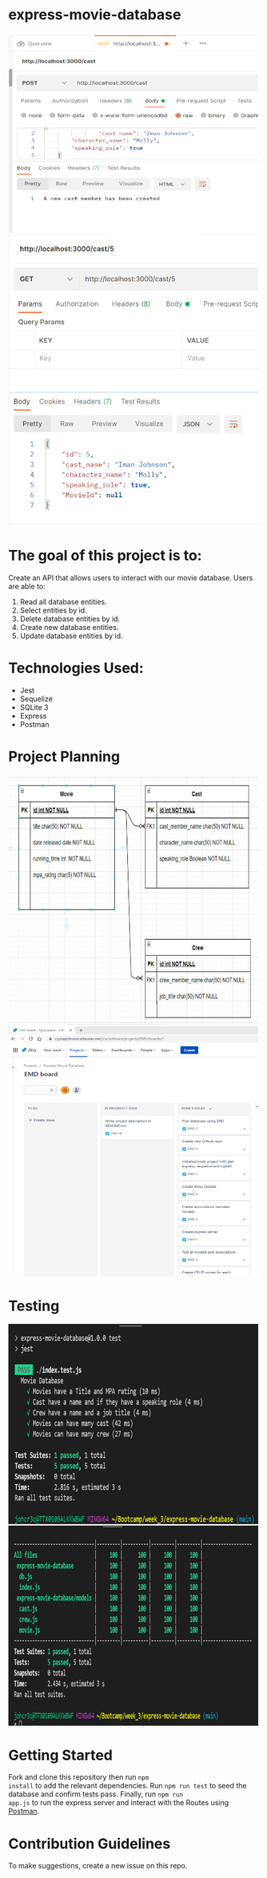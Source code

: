 # express-movie-database
<p float="left">
  <img src="public/post_cast.png" width="500" height="400" />
  <img src="public/get_cast_by_id.png" width="500 height="400"/>
</p>

# The goal of this project is to: 

Create an API that allows users to interact with our movie database.  Users are able to:
1. Read all database entities.<br>
2. Select entities by id.<br>
3. Delete database entities by id.<br>
4. Create new database entities.<br>
5. Update database entities by id.<br>

# Technologies Used:
<ul>
<li>Jest</li>
<li>Sequelize</li>
<li>SQLite 3</li>
<li>Express</li>
<li>Postman</li>
</ul>

# Project Planning                                                              
<p float="left">
  <img src="public/express-movie-ERD.png" width="500" height="500" />
  <img src="https://raw.githubusercontent.com/cpaynejohnson/express-movie-database/main/public/kanban.png" width="500" height="500" />
</p>
                                                                                                          
# Testing
<p float="left">
  <img src="public/test_file.png" width="500" height="400" />
  <img src="public/test_report.png" width="500" height="400" />
</p>
                                                     
# Getting Started

Fork and clone this repository then run <code class="w3-codespan">npm install</code> to add the relevant dependencies. Run <code class="w3-codespan">npm run test</code> to seed the database and confirm tests pass. Finally, run <code class="w3-codespan">npm run app.js</code> to run the express server and interact with the Routes using <a href="https://www.postman.com/">Postman</a>.

# Contribution Guidelines

To make suggestions, create a new issue on this repo.

